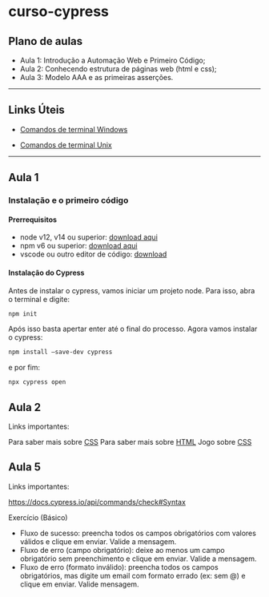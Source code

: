 # curso-cypress

## Plano de aulas

* Aula 1: Introdução a Automação Web e Primeiro Código;
* Aula 2: Conhecendo estrutura de páginas web (html e css);
* Aula 3: Modelo AAA e as primeiras asserções.

________________

## Links Úteis

* [Comandos de terminal Windows](https://www.ionos.com/digitalguide/servidores/know-how/terminal-windows/)

* [Comandos de terminal Unix](https://www.hostinger.com.br/tutoriais/comandos-basicos-linux/)

________________

## Aula 1

### Instalação e o primeiro código

#### Prerrequisitos

* node v12, v14 ou superior:   [download aqui](https://nodejs.org/en/download/)
* npm v6 ou superior:   [download aqui](https://www.npmjs.com/get-npm)
* vscode ou outro editor de código:  [download](https://code.visualstudio.com/download)

#### Instalação do Cypress

Antes de instalar o cypress, vamos iniciar um projeto node. Para isso, abra o terminal e digite:

```bash
npm init
```

Após isso basta apertar enter até o final do processo. Agora vamos instalar o cypress:

```bash
npm install –save-dev cypress
```

e por fim:

```bash
npx cypress open
```

## Aula 2

Links importantes:

Para saber mais sobre [CSS](https://www.w3schools.com/css/)
Para saber mais sobre [HTML](https://www.w3schools.com/html/)
Jogo sobre [CSS](https://flukeout.github.io/)

## Aula 5

Links importantes:

https://docs.cypress.io/api/commands/check#Syntax


Exercício (Básico)

- Fluxo de sucesso: preencha todos os campos obrigatórios com valores válidos e clique em enviar. Valide a mensagem.
- Fluxo de erro (campo obrigatório): deixe ao menos um campo obrigatório sem preenchimento e clique em enviar. Valide a mensagem.
- Fluxo de erro (formato inválido): preencha todos os campos obrigatórios, mas digite um email com formato errado (ex: sem @) e clique em enviar. Valide mensagem.